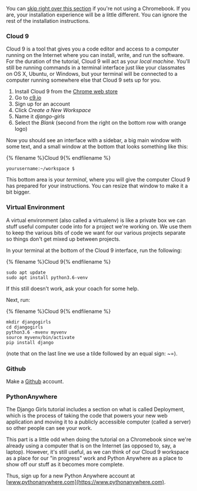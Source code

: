 You can [skip right over this section](http://tutorial.djangogirls.org/en/installation/#install-python) if you're not using a Chromebook. If you
are, your installation experience will be a little different. You can ignore the
rest of the installation instructions.

### Cloud 9

Cloud 9 is a tool that gives you a code editor and access to a computer running
on the Internet where you can install, write, and run the software. For the duration
of the tutorial, Cloud 9 will act as your _local machine_. You'll still be
running commands in a terminal interface just like your classmates on OS X,
Ubuntu, or Windows, but your terminal will be connected to a computer running
somewhere else that Cloud 9 sets up for you.

1. Install Cloud 9 from the [Chrome web store](https://chrome.google.com/webstore/detail/cloud9/nbdmccoknlfggadpfkmcpnamfnbkmkcp)
2. Go to [c9.io](https://c9.io)
3. Sign up for an account
4. Click _Create a New Workspace_
5. Name it _django-girls_
6. Select the _Blank_ (second from the right on the bottom row with orange logo)

Now you should see an interface with a sidebar, a big main window with some
text, and a small window at the bottom that looks something like this:

{% filename %}Cloud 9{% endfilename %}
```
yourusername:~/workspace $
```

This bottom area is your _terminal_, where you will give the computer Cloud 9
has prepared for your instructions. You can resize that window to make it a bit
bigger.

### Virtual Environment

A virtual environment (also called a virtualenv) is like a private box we can
stuff useful computer code into for a project we're working on. We use them to
keep the various bits of code we want for our various projects separate so
things don't get mixed up between projects.

In your terminal at the bottom of the Cloud 9 interface, run the following:

{% filename %}Cloud 9{% endfilename %}
```
sudo apt update
sudo apt install python3.6-venv
```

If this still doesn't work, ask your coach for some help.

Next, run:

{% filename %}Cloud 9{% endfilename %}
```
mkdir djangogirls
cd djangogirls
python3.6 -mvenv myvenv
source myvenv/bin/activate
pip install django
```

(note that on the last line we use a tilde followed by an equal sign: ~=).

### Github

Make a [Github](https://github.com) account.

### PythonAnywhere

The Django Girls tutorial includes a section on what is called Deployment,
which is the process of taking the code that powers your new web application
and moving it to a publicly accessible computer (called a server) so other
people can see your work.

This part is a little odd when doing the tutorial on a Chromebook since we're
already using a computer that is on the Internet (as opposed to, say, a laptop).
However, it's still useful, as we can think of our Cloud 9 workspace as a place
for our "in progress" work and Python Anywhere as a place to show off our stuff
as it becomes more complete.

Thus, sign up for a new Python Anywhere account at
[www.pythonanywhere.com](https://www.pythonanywhere.com).
